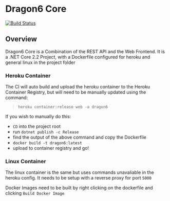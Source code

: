# Dragon6 Core

[![Build Status](https://build.git.dragonfruit.ml/api/badges/Dragon6/Core/status.svg)](https://build.git.dragonfruit.ml/Dragon6/Core)

## Overview

Dragon6 Core is a Combination of the REST API and the Web Frontend.
It is a .NET Core 2.2 Project, with a Dockerfile configured for heroku and general linux in the project folder

### Heroku Container

The CI will auto build and upload the heroku container to the Heroku Container Registry, but will need to be manually updated using the command:

> `heroku container:release web -a dragon6`

If you wish to manually do this:
- `CD` into the project root
- run `dotnet publish -c Release`
- find the output of the above command and copy the Dockerfile
- `docker build -t dragon6:latest`
- upload to container registry and go!

### Linux Container

The linux container is the same but uses commands unavaliable in the heroku config. It needs to be setup with a reverse proxy for port `5000`

Docker Images need to be built by right clicking on the dockerfile and clicking `Build Docker Image`